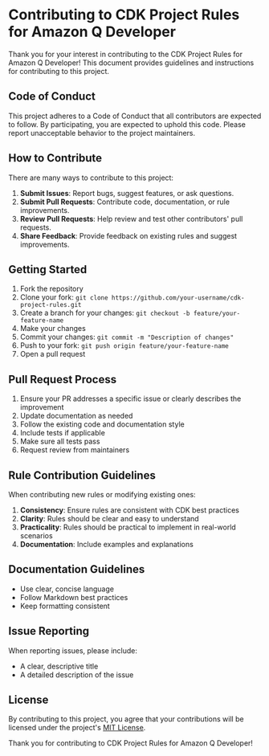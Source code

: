 # Contributing to CDK Project Rules for Amazon Q Developer

Thank you for your interest in contributing to the CDK Project Rules for Amazon Q Developer! This document provides guidelines and instructions for contributing to this project.

## Code of Conduct

This project adheres to a Code of Conduct that all contributors are expected to follow. By participating, you are expected to uphold this code. Please report unacceptable behavior to the project maintainers.

## How to Contribute

There are many ways to contribute to this project:

1. **Submit Issues**: Report bugs, suggest features, or ask questions.
2. **Submit Pull Requests**: Contribute code, documentation, or rule improvements.
3. **Review Pull Requests**: Help review and test other contributors' pull requests.
4. **Share Feedback**: Provide feedback on existing rules and suggest improvements.

## Getting Started

1. Fork the repository
2. Clone your fork: `git clone https://github.com/your-username/cdk-project-rules.git`
3. Create a branch for your changes: `git checkout -b feature/your-feature-name`
4. Make your changes
5. Commit your changes: `git commit -m "Description of changes"`
6. Push to your fork: `git push origin feature/your-feature-name`
7. Open a pull request

## Pull Request Process

1. Ensure your PR addresses a specific issue or clearly describes the improvement
2. Update documentation as needed
3. Follow the existing code and documentation style
4. Include tests if applicable
5. Make sure all tests pass
6. Request review from maintainers

## Rule Contribution Guidelines

When contributing new rules or modifying existing ones:

1. **Consistency**: Ensure rules are consistent with CDK best practices
2. **Clarity**: Rules should be clear and easy to understand
3. **Practicality**: Rules should be practical to implement in real-world scenarios
4. **Documentation**: Include examples and explanations

## Documentation Guidelines

- Use clear, concise language
- Follow Markdown best practices
- Keep formatting consistent

## Issue Reporting

When reporting issues, please include:

- A clear, descriptive title
- A detailed description of the issue

## License

By contributing to this project, you agree that your contributions will be licensed under the project's [MIT License](./LICENSE).

Thank you for contributing to CDK Project Rules for Amazon Q Developer!
